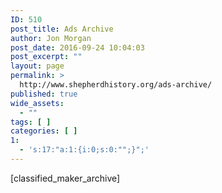 ```yaml
---
ID: 510
post_title: Ads Archive
author: Jon Morgan
post_date: 2016-09-24 10:04:03
post_excerpt: ""
layout: page
permalink: >
  http://www.shepherdhistory.org/ads-archive/
published: true
wide_assets:
  - ""
tags: [ ]
categories: [ ]
1:
  - 's:17:"a:1:{i:0;s:0:"";}";'
---
```

[classified_maker_archive]